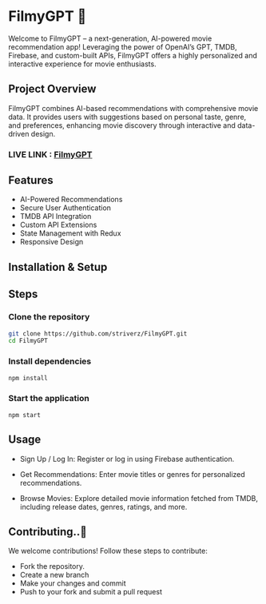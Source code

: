 # FilmyGPT 🎥
Welcome to FilmyGPT – a next-generation, AI-powered movie recommendation app! Leveraging the power of OpenAI’s GPT, TMDB, Firebase, and custom-built APIs, FilmyGPT offers a highly personalized and interactive experience for movie enthusiasts.

## Project Overview
FilmyGPT combines AI-based recommendations with comprehensive movie data. It provides users with suggestions based on personal taste, genre, and preferences, enhancing movie discovery through interactive and data-driven design.

### LIVE LINK : [FilmyGPT](https://flixgpt.online)

## Features
- AI-Powered Recommendations
- Secure User Authentication
- TMDB API Integration
- Custom API Extensions
- State Management with Redux
- Responsive Design

## Installation & Setup
## Steps
### Clone the repository

```bash
git clone https://github.com/striverz/FilmyGPT.git
cd FilmyGPT
```

### Install dependencies
```bash
npm install
```
### Start the application
```
npm start
```
## Usage
- Sign Up / Log In: Register or log in using Firebase authentication.

- Get Recommendations: Enter movie titles or genres for personalized recommendations.

- Browse Movies: Explore detailed movie information fetched from TMDB, including release dates, genres, ratings, and more.

## Contributing..🚀
We welcome contributions! Follow these steps to contribute:
- Fork the repository.
- Create a new branch
- Make your changes and commit
- Push to your fork and submit a pull request 
